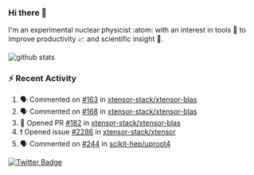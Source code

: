 ### Hi there 👋 

I'm an experimental nuclear physicist :atom: with an interest in tools :wrench: to improve productivity :chart_with_upwards_trend: and scientific insight :telescope:.

![github stats](https://github-readme-stats.vercel.app/api?username=agoose77&show_icons=true&hide_rank=true&hide_title=true&bg_color=30,e76445,904e95&text_color=efe3ec&icon_color=efe3ec)
<!--
**agoose77/agoose77** is a ✨ _special_ ✨ repository because its `README.md` (this file) appears on your GitHub profile.

Here are some ideas to get you started:

- 🔭 I’m currently working on ...
- 🌱 I’m currently learning ...
- 👯 I’m looking to collaborate on ...
- 🤔 I’m looking for help with ...
- 💬 Ask me about ...
- 📫 How to reach me: ...
- 😄 Pronouns: ...
- ⚡ Fun fact: ...
-->

### :zap: Recent Activity
<!--START_SECTION:activity-->
1. 🗣 Commented on [#163](https://github.com/xtensor-stack/xtensor-blas/issues/163) in [xtensor-stack/xtensor-blas](https://github.com/xtensor-stack/xtensor-blas)
2. 🗣 Commented on [#168](https://github.com/xtensor-stack/xtensor-blas/issues/168) in [xtensor-stack/xtensor-blas](https://github.com/xtensor-stack/xtensor-blas)
3. 💪 Opened PR [#182](https://github.com/xtensor-stack/xtensor-blas/pull/182) in [xtensor-stack/xtensor-blas](https://github.com/xtensor-stack/xtensor-blas)
4. ❗️ Opened issue [#2286](https://github.com/xtensor-stack/xtensor/issues/2286) in [xtensor-stack/xtensor](https://github.com/xtensor-stack/xtensor)
5. 🗣 Commented on [#244](https://github.com/scikit-hep/uproot4/issues/244) in [scikit-hep/uproot4](https://github.com/scikit-hep/uproot4)
<!--END_SECTION:activity-->


[![Twitter Badge](https://img.shields.io/twitter/follow/agoose77?style=flat-square&logo=Twitter&logoColor=white&color=cornflowerblue)](https://twitter.com/agoose77)
